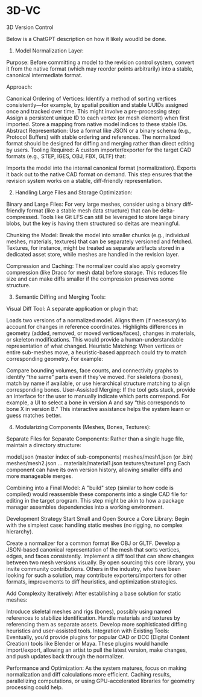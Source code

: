 # 3D-VC
3D Version Control


Below is a ChatGPT description on how it likely woudld be done.

1. Model Normalization Layer:

Purpose:
Before committing a model to the revision control system, convert it from the native format (which may reorder points arbitrarily) into a stable, canonical intermediate format.

Approach:

Canonical Ordering of Vertices:
Identify a method of sorting vertices consistently—for example, by spatial position and stable UUIDs assigned once and tracked over time. This might involve a pre-processing step:
Assign a persistent unique ID to each vertex (or mesh element) when first imported.
Store a mapping from native model indices to these stable IDs.
Abstract Representation:
Use a format like JSON or a binary schema (e.g., Protocol Buffers) with stable ordering and references. The normalized format should be designed for diffing and merging rather than direct editing by users.
Tooling Required:
A custom importer/exporter for the target CAD formats (e.g., STEP, IGES, OBJ, FBX, GLTF) that:

Imports the model into the internal canonical format (normalization).
Exports it back out to the native CAD format on demand.
This step ensures that the revision system works on a stable, diff-friendly representation.

2. Handling Large Files and Storage Optimization:

Binary and Large Files:
For very large meshes, consider using a binary diff-friendly format (like a stable mesh data structure) that can be delta-compressed. Tools like Git LFS can still be leveraged to store large binary blobs, but the key is having them structured so deltas are meaningful.

Chunking the Model:
Break the model into smaller chunks (e.g., individual meshes, materials, textures) that can be separately versioned and fetched. Textures, for instance, might be treated as separate artifacts stored in a dedicated asset store, while meshes are handled in the revision layer.

Compression and Caching:
The normalizer could also apply geometry compression (like Draco for mesh data) before storage. This reduces file size and can make diffs smaller if the compression preserves some structure.

3. Semantic Diffing and Merging Tools:

Visual Diff Tool:
A separate application or plugin that:

Loads two versions of a normalized model.
Aligns them (if necessary) to account for changes in reference coordinates.
Highlights differences in geometry (added, removed, or moved vertices/faces), changes in materials, or skeleton modifications.
This would provide a human-understandable representation of what changed.
Heuristic Matching:
When vertices or entire sub-meshes move, a heuristic-based approach could try to match corresponding geometry. For example:

Compare bounding volumes, face counts, and connectivity graphs to identify “the same” parts even if they’ve moved.
For skeletons (bones), match by name if available, or use hierarchical structure matching to align corresponding bones.
User-Assisted Merging:
If the tool gets stuck, provide an interface for the user to manually indicate which parts correspond. For example, a UI to select a bone in version A and say “this corresponds to bone X in version B.” This interactive assistance helps the system learn or guess matches better.

4. Modularizing Components (Meshes, Bones, Textures):

Separate Files for Separate Components:
Rather than a single huge file, maintain a directory structure:

model.json (master index of sub-components)
meshes/mesh1.json (or .bin)
meshes/mesh2.json …
materials/material1.json
textures/texture1.png
Each component can have its own version history, allowing smaller diffs and more manageable merges.

Combining into a Final Model:
A "build" step (similar to how code is compiled) would reassemble these components into a single CAD file for editing in the target program. This step might be akin to how a package manager assembles dependencies into a working environment.

Development Strategy
Start Small and Open Source a Core Library: Begin with the simplest case: handling static meshes (no rigging, no complex hierarchy).

Create a normalizer for a common format like OBJ or GLTF.
Develop a JSON-based canonical representation of the mesh that sorts vertices, edges, and faces consistently.
Implement a diff tool that can show changes between two mesh versions visually.
By open sourcing this core library, you invite community contributions. Others in the industry, who have been looking for such a solution, may contribute exporters/importers for other formats, improvements to diff heuristics, and optimization strategies.

Add Complexity Iteratively: After establishing a base solution for static meshes:

Introduce skeletal meshes and rigs (bones), possibly using named references to stabilize identification.
Handle materials and textures by referencing them as separate assets.
Develop more sophisticated diffing heuristics and user-assisted tools.
Integration with Existing Tools: Eventually, you’d provide plugins for popular CAD or DCC (Digital Content Creation) tools like Blender or Maya. These plugins would handle import/export, allowing an artist to pull the latest version, make changes, and push updates back through the normalizer.

Performance and Optimization: As the system matures, focus on making normalization and diff calculations more efficient. Caching results, parallelizing computations, or using GPU-accelerated libraries for geometry processing could help.


